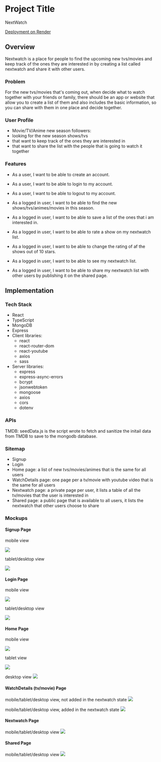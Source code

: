 # Project Title

NextWatch

[Deployment on Render](https://next-watch.onrender.com/)

## Overview

Nextwatch is a place for people to find the upcoming new tvs/movies and keep track of the ones they are interested in by creating a list called nextwatch and share it with other users.

### Problem

For the new tvs/movies that's coming out, when decide what to watch together with your friends or family, there should be an app or website that allow you to create a list of them and also includes the basic information, so you can share with them in one place and decide together.

### User Profile

- Movie/TV/Anime new season followers:
- looking for the new season shows/tvs
- that want to keep track of the ones they are interested in
- that want to share the list with the people that is going to watch it together

### Features

- As a user, I want to be able to create an account.
- As a user, I want to be able to login to my account.
- As a user, I want to be able to logout to my account.

- As a logged in user, I want to be able to find the new shows/tvs/animes/movies in this season.
- As a logged in user, I want to be able to save a list of the ones that i am interested in.
- As a logged in user, I want to be able to rate a show on my nextwatch list.
- As a logged in user, I want to be able to change the rating of af the shows out of 10 stars.
- As a logged in user, I want to be able to see my nextwatch list.
- As a logged in user, I want to be able to share my nextwatch list with other users by publishing it on the shared page.

## Implementation

### Tech Stack

- React
- TypeScript
- MongoDB
- Express
- Client libraries:
  - react
  - react-router-dom
  - react-youtube
  - axios
  - sass
- Server libraries:
  - express
  - express-async-errors
  - bcrypt
  - jsonwebtoken
  - mongoose
  - axios
  - cors
  - dotenv

### APIs

TMDB: seedData.js is the script wrote to fetch and sanitize the initail data from TMDB to save to the mongodb database.

### Sitemap

- Signup
- Login
- Home page: a list of new tvs/movies/animes that is the same for all users
- WatchDetails page: one page per a tv/movie with youtube video that is the same for all users
- Nextwatch page: a private page per user, it lists a table of all the tv/movies that the user is interested in
- Shared page: a public page that is available to all users, it lists the nextwatch that other users choose to share

### Mockups

#### Signup Page

mobile view

![](screenshots/signup-mobile.png)

tablet/desktop view

![](screenshots/signup-tablet-desktop.png)

#### Login Page

mobile view

![](screenshots/login-mobile.png)

tablet/desktop view

![](screenshots/login-tablet-desktop.png)

#### Home Page

mobile view

![](screenshots/home-mobile.png)

tablet view

![](screenshots/home-tablet.png)

desktop view
![](screenshots/home-desktop.png)

#### WatchDetails (tv/movie) Page

mobile/tablet/desktop view, not added in the nextwatch state
![](screenshots/watchDetails-tablet-desktop.png)

mobile/tablet/desktop view, added in the nextwatch state
![](screenshots/watchDetails-added-in-nextwatch-state.png)

#### Nextwatch Page

mobile/tablet/desktop view
![](screenshots/nextwatch-tablet-desktop.png)

#### Shared Page

mobile/tablet/desktop view
![](screenshots/shared-tablet-desktop.png)

